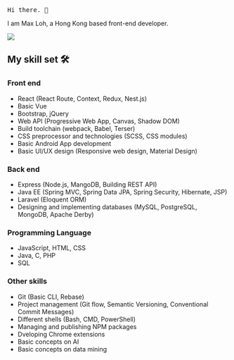 <samp>Hi there. 👋</samp>

I am Max Loh, a Hong Kong based front-end developer.

<img src ="https://github-readme-stats.vercel.app/api?username=maxloh&count_private=true&show_icons=true&hide_border=true">

## My skill set 🛠️

### Front end

- React (React Route, Context, Redux, Nest.js)
- Basic Vue
- Bootstrap, jQuery
- Web API (Progressive Web App, Canvas, Shadow DOM)
- Build toolchain (webpack, Babel, Terser)
- CSS preprocessor and technologies (SCSS, CSS modules)
- Basic Android App development
- Basic UI/UX design (Responsive web design, Material Design)

### Back end

- Express (Node.js, MangoDB, Building REST API)
- Java EE (Spring MVC, Spring Data JPA, Spring Security, Hibernate, JSP)
- Laravel (Eloquent ORM)
- Designing and implementing databases (MySQL, PostgreSQL, MongoDB, Apache Derby)

### Programming Language

- JavaScript, HTML, CSS
- Java, C, PHP
- SQL

### Other skills

- Git (Basic CLI, Rebase)
- Project management (Git flow, Semantic Versioning, Conventional Commit Messages)
- Different shells (Bash, CMD, PowerShell)
- Managing and publishing NPM packages
- Dveloping Chrome extensions
- Basic concepts on AI
- Basic concepts on data mining
